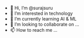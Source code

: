 - 👋 Hi, I’m @surajsuru
- 👀 I’m interested in technology
- 🌱 I’m currently learning AI & ML
- 💞️ I’m looking to collaborate on ...
- 📫 How to reach me ...

<!---
surajsuru/surajsuru is a ✨ special ✨ repository because its `README.md` (this file) appears on your GitHub profile.
You can click the Preview link to take a look at your changes.
--->
